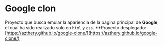 # Google clon

Proyecto que busca emular la apariencia de la pagina principal de **Google**, el cual ha sido realizado solo en `html` y `css`.
**Proyecto desplegado: [https://azthery.github.io/google-clone/](https://azthery.github.io/google-clone/)
